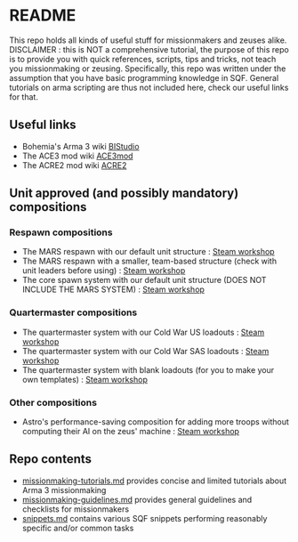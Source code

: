 # README

This repo holds all kinds of useful stuff for missionmakers and zeuses alike.
DISCLAIMER : this is NOT a comprehensive tutorial, the purpose of this repo is to provide you with quick references, scripts, tips and tricks, not teach you missionmaking or zeusing.
Specifically, this repo was written under the assumption that you have basic programming knowledge in SQF.
General tutorials on arma scripting are thus not included here, check our useful links for that.

## Useful links

 - Bohemia's Arma 3 wiki [BIStudio](https://community.bistudio.com/wiki/Category:Arma_3:_Scripting_Commands)  
 - The ACE3 mod wiki [ACE3mod](https://ace3.acemod.org/wiki/framework/)  
 - The ACRE2 mod wiki [ACRE2](https://acre2.idi-systems.com/)

## Unit approved (and possibly mandatory) compositions

### Respawn compositions

 - The MARS respawn with our default unit structure : [Steam workshop](https://steamcommunity.com/sharedfiles/filedetails/?id=2833878594)
 - The MARS respawn with a smaller, team-based structure (check with unit leaders before using) : [Steam workshop](https://steamcommunity.com/sharedfiles/filedetails/?id=2847928723) 
 - The core spawn system with our default unit structure (DOES NOT INCLUDE THE MARS SYSTEM) : [Steam workshop](https://steamcommunity.com/sharedfiles/filedetails/?id=2830876869)

### Quartermaster compositions

 - The quartermaster system with our Cold War US loadouts : [Steam workshop](https://steamcommunity.com/sharedfiles/filedetails/?id=2831845765)  
 - The quartermaster system with our Cold War SAS loadouts : [Steam workshop](https://steamcommunity.com/sharedfiles/filedetails/?id=2847879508)  
 - The quartermaster system with blank loadouts (for you to make your own templates) : [Steam workshop](https://steamcommunity.com/sharedfiles/filedetails/?id=2833707151) 
 
### Other compositions

 - Astro's performance-saving composition for adding more troops without computing their AI on the zeus' machine : [Steam workshop](https://steamcommunity.com/sharedfiles/filedetails/?id=2841506276)

## Repo contents

- [missionmaking-tutorials.md](readmes/missionmaking-tutorials.md) provides concise and limited tutorials about Arma 3 missionmaking 
- [missionmaking-guidelines.md](readmes/missionmaking-guidelines.md) provides general guidelines and checklists for missionmakers 
- [snippets.md](readmes/snippets.md) contains various SQF snippets performing reasonably specific and/or common tasks
